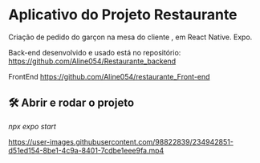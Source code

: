 
# Aplicativo do Projeto Restaurante 
 Criação de pedido do garçon na mesa do cliente , em React Native. Expo. 

Back-end desenvolvido e usado está no repositório:  https://github.com/Aline054/Restaurante_backend

FrontEnd https://github.com/Aline054/restaurante_Front-end


## 🛠️ Abrir e rodar o projeto

*npx expo start*





https://user-images.githubusercontent.com/98822839/234942851-d51ed154-8be1-4c9a-8401-7cdbe1eee9fa.mp4





